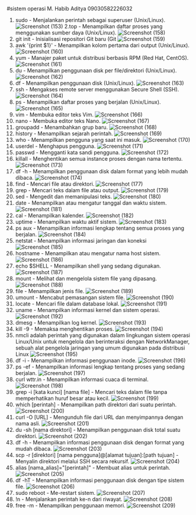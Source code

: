 #sistem operasi
M. Habib Aditya
09030582226032

1. sudo - Menjalankan perintah sebagai superuser (Unix/Linux).
![Screenshot (153)](https://github.com/Habib160205/50-command-redahat.md/assets/150981755/12934dfe-5330-47bf-a08e-e2200d1a147f)
2.top - Menampilkan daftar proses yang menggunakan sumber daya (Unix/Linux).
![Screenshot (158)](https://github.com/Habib160205/50-command-redahat.md/assets/150981755/dc2db037-17d3-4c50-94fa-aae1d2659379)
3. git init - Inisialisasi repositori Git baru (Git
![Screenshot (159)](https://github.com/Habib160205/50-command-redahat.md/assets/150981755/c36b7957-c4c8-4f75-b0ce-181c7f46b823)
4. awk '{print $1}' - Menampilkan kolom pertama dari output (Unix/Linux).
![Screenshot (160)](https://github.com/Habib160205/50-command-redahat.md/assets/150981755/19aeae1e-77ce-4b2d-9a07-328511873b78)
5. yum - Manajer paket untuk distribusi berbasis RPM (Red Hat, CentOS).
![Screenshot (161)](https://github.com/Habib160205/50-command-redahat.md/assets/150981755/1a26deb1-634b-4575-84aa-a29a2162b297)
6. du - Menampilkan penggunaan disk per file/direktori (Unix/Linux).
   ![Screenshot (162)](https://github.com/Habib160205/50-command-redahat.md/assets/150981755/890534a9-d870-4ef8-8964-31df81f42dda)
7. df - Menampilkan penggunaan disk (Unix/Linux).
   ![Screenshot (163)](https://github.com/Habib160205/50-command-redahat.md/assets/150981755/368b98c2-22c0-4454-94e9-e24b246034d2)
8. ssh - Mengakses remote server menggunakan Secure Shell (SSH).
   ![Screenshot (164)](https://github.com/Habib160205/50-command-redahat.md/assets/150981755/6d4f3258-dfa8-49df-9b01-44ce398c34e2)
9. ps - Menampilkan daftar proses yang berjalan (Unix/Linux).
    ![Screenshot (165)](https://github.com/Habib160205/50-command-redahat.md/assets/150981755/b0ca8b36-f891-4b91-a8e8-e884694d9ea1)
10. vim - Membuka editor teks Vim.
    ![Screenshot (166)](https://github.com/Habib160205/50-command-redahat.md/assets/150981755/8a62015f-8395-4fcb-9b82-e420339eece5)
11. nano - Membuka editor teks Nano.
    ![Screenshot (167)](https://github.com/Habib160205/50-command-redahat.md/assets/150981755/4750581f-4277-47da-9350-eb72ef1e1b00)
12. groupadd - Menambahkan grup baru.
    ![Screenshot (168)](https://github.com/Habib160205/50-command-redahat.md/assets/150981755/fba41b62-2d25-452e-a42a-eb544ba994d2)
13. history - Menampilkan sejarah perintah.
    ![Screenshot (169)](https://github.com/Habib160205/50-command-redahat.md/assets/150981755/f87b5b62-8274-4d9a-bb34-4ae1b0cc59b5)
14.  who - Menampilkan pengguna yang saat ini masuk.
    ![Screenshot (170)](https://github.com/Habib160205/50-command-redahat.md/assets/150981755/5040f9d0-0328-4668-8421-41aa05e318e3)
15. userdel - Menghapus pengguna.
    ![Screenshot (171)](https://github.com/Habib160205/50-command-redahat.md/assets/150981755/aabababa-ffb8-4622-b722-fc1f4e0de3a0)
16. passwd - Mengganti kata sandi pengguna.
    ![Screenshot (172)](https://github.com/Habib160205/50-command-redahat.md/assets/150981755/ca944e14-be9b-4eca-8fac-d68717686d7d)
17. killall - Menghentikan semua instance proses dengan nama tertentu.
    ![Screenshot (173)](https://github.com/Habib160205/50-command-redahat.md/assets/150981755/2169abb1-50fc-431f-b4e2-d37b778d88c2)
18. df -h - Menampilkan penggunaan disk dalam format yang lebih mudah dibaca.
    ![Screenshot (174)](https://github.com/Habib160205/50-command-redahat.md/assets/150981755/64af43db-f3e4-45eb-b71a-3c467a8c74c0)
19. find - Mencari file atau direktori.
    ![Screenshot (177)](https://github.com/Habib160205/50-command-redahat.md/assets/150981755/c5d71f0d-62fa-4f4d-9b8e-6d77f5b5b371)
20. grep - Mencari teks dalam file atau output.
    ![Screenshot (179)](https://github.com/Habib160205/50-command-redahat.md/assets/150981755/6fc054c6-9325-415f-804f-ea75cd844117)
21. sed - Mengedit dan memanipulasi teks.
    ![Screenshot (180)](https://github.com/Habib160205/50-command-redahat.md/assets/150981755/d99d5826-0b6f-4795-97f5-765bd1b6ee14)
22. date - Menampilkan atau mengatur tanggal dan waktu sistem.
    ![Screenshot (181)](https://github.com/Habib160205/50-command-redahat.md/assets/150981755/10eeae26-78d3-4404-a15d-b4132b5a19e5)
23. cal - Menampilkan kalender.
    ![Screenshot (182)](https://github.com/Habib160205/50-command-redahat.md/assets/150981755/25a1b160-21a8-45e8-90aa-e218ec0147d7)
24. uptime - Menampilkan waktu aktif sistem.
    ![Screenshot (183)](https://github.com/Habib160205/50-command-redahat.md/assets/150981755/cbd4bd9c-9719-49a7-89e4-cda6cad006b4)
25. ps aux - Menampilkan informasi lengkap tentang semua proses yang berjalan.
    ![Screenshot (184)](https://github.com/Habib160205/50-command-redahat.md/assets/150981755/17423042-f20a-4f48-87d7-a09117d13c8a)
26. netstat - Menampilkan informasi jaringan dan koneksi
    ![Screenshot (185)](https://github.com/Habib160205/50-command-redahat.md/assets/150981755/5e2a5d02-7990-4c20-8432-db43c9c82fe0)
27. hostname - Menampilkan atau mengatur nama host sistem.
    ![Screenshot (186)](https://github.com/Habib160205/50-command-redahat.md/assets/150981755/b8033cad-fe37-4235-b7c1-7414d6b55150)
28. echo $SHELL - Menampilkan shell yang sedang digunakan.
    ![Screenshot (187)](https://github.com/Habib160205/50-command-redahat.md/assets/150981755/58e9246d-59a7-4e70-b004-54db9baea524)
29. mount - Melihat dan mengelola sistem file yang dipasang.
    ![Screenshot (188)](https://github.com/Habib160205/50-command-redahat.md/assets/150981755/88437d62-6b1d-454f-9b63-a8dbf10b534b)
30. file - Menampilkan jenis file.
    ![Screenshot (189)](https://github.com/Habib160205/50-command-redahat.md/assets/150981755/ceb5568d-6e25-4bd3-8b35-afee19eeee6c)
31. umount - Mencabut pemasangan sistem file.
    ![Screenshot (190)](https://github.com/Habib160205/50-command-redahat.md/assets/150981755/17ca80c1-e231-41a3-a5e4-285dab1bf23b)
32. locate - Mencari file dalam database lokal.
    ![Screenshot (191)](https://github.com/Habib160205/50-command-redahat.md/assets/150981755/27cbcf45-2f74-4aba-a60d-8f56362c1d61)
33. uname - Menampilkan informasi kernel dan sistem operasi.
    ![Screenshot (192)](https://github.com/Habib160205/50-command-redahat.md/assets/150981755/495f1ff2-4ba5-474e-9c7d-9aacd141a894)
34. dmesg - Menampilkan log kernel.
    ![Screenshot (193)](https://github.com/Habib160205/50-command-redahat.md/assets/150981755/cba45110-f3c5-4a45-9e19-a7b3ed344880)
35. kill -9 - Memaksa menghentikan proses.
    ![Screenshot (194)](https://github.com/Habib160205/50-command-redahat.md/assets/150981755/cbe33404-8794-425d-995f-3c42c13a0a84)
36. nmcli adalah perintah yang digunakan dalam lingkungan sistem operasi Linux/Unix untuk mengelola dan berinteraksi dengan NetworkManager, sebuah alat pengelola 
     jaringan yang umum digunakan pada distribusi Linux
     ![Screenshot (195)](https://github.com/Habib160205/50-command-redahat.md/assets/150981755/4c50037b-a427-45f9-a985-2304295ebaf9)
37. df -i - Menampilkan informasi penggunaan inode.
    ![Screenshot (196)](https://github.com/Habib160205/50-command-redahat.md/assets/150981755/9aeb3b4c-3b1d-4e02-8bab-2a1ca5aa72bf)
38. ps -ef - Menampilkan informasi lengkap tentang proses yang sedang berjalan.
    ![Screenshot (197)](https://github.com/Habib160205/50-command-redahat.md/assets/150981755/ecc7c5d3-baf6-41fa-817c-c665835703a3)
39. curl wttr.in - Menampilkan informasi cuaca di terminal.
    ![Screenshot (198)](https://github.com/Habib160205/50-command-redahat.md/assets/150981755/8472eb54-eac1-4f93-af11-733dc21783f7)
40. grep -i [kata kunci] [nama file] - Mencari teks dalam file tanpa memperhatikan huruf besar atau kecil.
    ![Screenshot (199)](https://github.com/Habib160205/50-command-redahat.md/assets/150981755/da1cbc95-7909-4edf-bfa1-879437266d09)
41. which [perintah] - Menampilkan path direktori dari suatu perintah.
    ![Screenshot (200)](https://github.com/Habib160205/50-command-redahat.md/assets/150981755/a146e428-e8b1-44d8-b44a-7c37aaa53588)
42. curl -O [URL] - Mengunduh file dari URL dan menyimpannya dengan nama asli.
    ![Screenshot (201)](https://github.com/Habib160205/50-command-redahat.md/assets/150981755/e5df84d9-2fd0-4ee3-9d08-6fec3a5d5f67)
43. du -sh [nama direktori] - Menampilkan penggunaan disk total suatu direktori.
    ![Screenshot (202)](https://github.com/Habib160205/50-command-redahat.md/assets/150981755/88abe965-23d0-459e-9c4e-a09847dc2356)
44. df -h - Menampilkan informasi penggunaan disk dengan format yang mudah dibaca.
    ![Screenshot (203)](https://github.com/Habib160205/50-command-redahat.md/assets/150981755/d433f553-b866-4255-801c-9f46310f89ee)
45. scp -r [direktori] [nama pengguna]@[alamat tujuan]:[path tujuan] - Menyalin direktori melalui SSH secara rekursif.
    ![Screenshot (204)](https://github.com/Habib160205/50-command-redahat.md/assets/150981755/d985c756-9442-4652-b86e-d313410df118)
46. alias [nama_alias]="[perintah]" - Membuat alias untuk perintah.
    ![Screenshot (205)](https://github.com/Habib160205/50-command-redahat.md/assets/150981755/7900c79b-efb7-4d36-a0b8-559fda0ec942)
47. df -hT - Menampilkan informasi penggunaan disk dengan tipe sistem file.
    ![Screenshot (206)](https://github.com/Habib160205/50-command-redahat.md/assets/150981755/98b129ae-5ef1-408f-8d30-e8ae3d1d3180)
48. sudo reboot - Me-restart sistem.
    ![Screenshot (207)](https://github.com/Habib160205/50-command-redahat.md/assets/150981755/e226b2bf-0918-40c1-8502-95090dc9ea8f)
49. !n - Menjalankan perintah ke-n dari riwayat.
    ![Screenshot (208)](https://github.com/Habib160205/50-command-redahat.md/assets/150981755/88a6f973-878b-441c-a082-1affa8082e8c)
50. free -m - Menampilkan penggunaan memori.
    ![Screenshot (209)](https://github.com/Habib160205/50-command-redahat.md/assets/150981755/3fcbb8bd-a827-4b0a-8ead-24d1f75d12a2)






